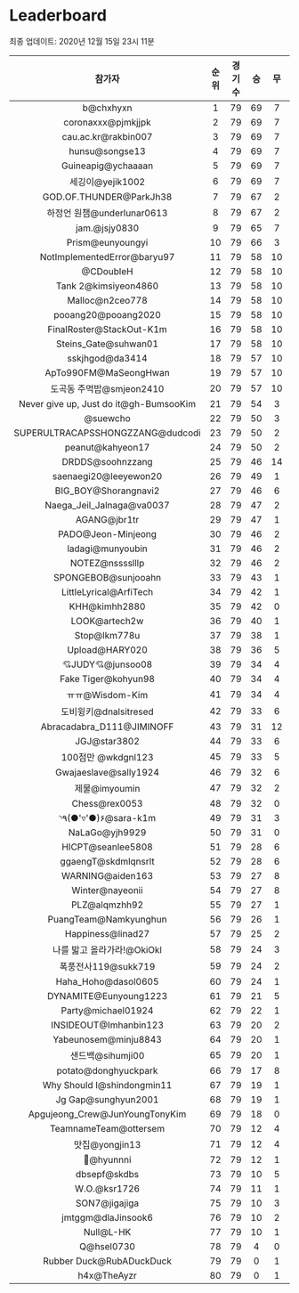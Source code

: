 # Leaderboard
최종 업데이트: 2020년 12월 15일 23시 11분




| 참가자 | 순위 | 경기수 | 승 | 무 | 패 | 승점 |
|:---:|:---:|:---:|:---:|:---:|:---:|:---:|
| b@chxhyxn | 1 | 79 | 69 | 7 | 3 | 214 |
| coronaxxx@pjmkjjpk | 2 | 79 | 69 | 7 | 3 | 214 |
| cau.ac.kr@rakbin007 | 3 | 79 | 69 | 7 | 3 | 214 |
| hunsu@songse13 | 4 | 79 | 69 | 7 | 3 | 214 |
| Guineapig@ychaaaan | 5 | 79 | 69 | 7 | 3 | 214 |
| 세깅이@yejik1002 | 6 | 79 | 69 | 7 | 3 | 214 |
| GOD.OF.THUNDER@ParkJh38 | 7 | 79 | 67 | 2 | 10 | 203 |
| 하정언 원챔@underlunar0613 | 8 | 79 | 67 | 2 | 10 | 203 |
| jam.@jsjy0830 | 9 | 79 | 65 | 7 | 7 | 202 |
| Prism@eunyoungyi | 10 | 79 | 66 | 3 | 10 | 201 |
| NotImplementedError@baryu97 | 11 | 79 | 58 | 10 | 11 | 184 |
| @CDoubleH | 12 | 79 | 58 | 10 | 11 | 184 |
| Tank 2@kimsiyeon4860 | 13 | 79 | 58 | 10 | 11 | 184 |
| Malloc@n2ceo778 | 14 | 79 | 58 | 10 | 11 | 184 |
| pooang20@pooang2020 | 15 | 79 | 58 | 10 | 11 | 184 |
| FinalRoster@StackOut-K1m | 16 | 79 | 58 | 10 | 11 | 184 |
| Steins_Gate@suhwan01 | 17 | 79 | 58 | 10 | 11 | 184 |
| sskjhgod@da3414 | 18 | 79 | 57 | 10 | 12 | 181 |
| ApTo990FM@MaSeongHwan | 19 | 79 | 57 | 10 | 12 | 181 |
| 도곡동 주먹밥@smjeon2410 | 20 | 79 | 57 | 10 | 12 | 181 |
| Never give up, Just do it@gh-BumsooKim | 21 | 79 | 54 | 3 | 22 | 165 |
| @suewcho | 22 | 79 | 50 | 3 | 26 | 153 |
| SUPERULTRACAPSSHONGZZANG@dudcodi | 23 | 79 | 50 | 2 | 27 | 152 |
| peanut@kahyeon17 | 24 | 79 | 50 | 2 | 27 | 152 |
| DRDDS@soohnzzang | 25 | 79 | 46 | 14 | 19 | 152 |
| saenaegi20@leeyewon20 | 26 | 79 | 49 | 1 | 29 | 148 |
| BIG_BOY@Shorangnavi2 | 27 | 79 | 46 | 6 | 27 | 144 |
| Naega_Jeil_Jalnaga@va0037 | 28 | 79 | 47 | 2 | 30 | 143 |
| AGANG@jbr1tr | 29 | 79 | 47 | 1 | 31 | 142 |
| PADO@Jeon-Minjeong | 30 | 79 | 46 | 2 | 31 | 140 |
| ladagi@munyoubin | 31 | 79 | 46 | 2 | 31 | 140 |
| NOTEZ@nsssslllp | 32 | 79 | 46 | 2 | 31 | 140 |
| SPONGEBOB@sunjooahn | 33 | 79 | 43 | 1 | 35 | 130 |
| LittleLyrical@ArfiTech | 34 | 79 | 42 | 1 | 36 | 127 |
| KHH@kimhh2880 | 35 | 79 | 42 | 0 | 37 | 126 |
| LOOK@artech2w | 36 | 79 | 40 | 1 | 38 | 121 |
| Stop@lkm778u | 37 | 79 | 38 | 1 | 40 | 115 |
| Upload@HARY020 | 38 | 79 | 36 | 5 | 38 | 113 |
| 💘JUDY💘@junsoo08 | 39 | 79 | 34 | 4 | 41 | 106 |
| Fake Tiger@kohyun98 | 40 | 79 | 34 | 4 | 41 | 106 |
| ㅠㅠ@Wisdom-Kim | 41 | 79 | 34 | 4 | 41 | 106 |
| 도비윙키@dnalsitresed | 42 | 79 | 33 | 6 | 40 | 105 |
| Abracadabra_D111@JIMINOFF | 43 | 79 | 31 | 12 | 36 | 105 |
| JGJ@star3802 | 44 | 79 | 33 | 6 | 40 | 105 |
| 100점만 @wkdgnl123 | 45 | 79 | 33 | 5 | 41 | 104 |
| Gwajaeslave@sally1924 | 46 | 79 | 32 | 6 | 41 | 102 |
| 제물@imyoumin | 47 | 79 | 32 | 2 | 45 | 98 |
| Chess@rex0053 | 48 | 79 | 32 | 0 | 47 | 96 |
| ◝٩(●'▿'●)۶@sara-k1m | 49 | 79 | 31 | 3 | 45 | 96 |
| NaLaGo@yjh9929 | 50 | 79 | 31 | 0 | 48 | 93 |
| HICPT@seanlee5808 | 51 | 79 | 28 | 6 | 45 | 90 |
| ggaengT@skdmlqnsrlt | 52 | 79 | 28 | 6 | 45 | 90 |
| WARNING@aiden163 | 53 | 79 | 27 | 8 | 44 | 89 |
| Winter@nayeonii | 54 | 79 | 27 | 8 | 44 | 89 |
| PLZ@alqmzhh92 | 55 | 79 | 27 | 1 | 51 | 82 |
| PuangTeam@Namkyunghun | 56 | 79 | 26 | 1 | 52 | 79 |
| Happiness@linad27 | 57 | 79 | 25 | 2 | 52 | 77 |
| 나를 밟고 올라가라!@OkiOkl | 58 | 79 | 24 | 3 | 52 | 75 |
| 폭풍전사119@sukk719 | 59 | 79 | 24 | 2 | 53 | 74 |
| Haha_Hoho@dasol0605 | 60 | 79 | 24 | 1 | 54 | 73 |
| DYNAMITE@Eunyoung1223 | 61 | 79 | 21 | 5 | 53 | 68 |
| Party@michael01924 | 62 | 79 | 22 | 1 | 56 | 67 |
| INSIDEOUT@Imhanbin123 | 63 | 79 | 20 | 2 | 57 | 62 |
| Yabeunosem@minju8843 | 64 | 79 | 20 | 1 | 58 | 61 |
| 샌드백@sihumji00 | 65 | 79 | 20 | 1 | 58 | 61 |
| potato@donghyuckpark | 66 | 79 | 17 | 8 | 54 | 59 |
| Why Should I@shindongmin11 | 67 | 79 | 19 | 1 | 59 | 58 |
| Jg Gap@sunghyun2001 | 68 | 79 | 19 | 1 | 59 | 58 |
| Apgujeong_Crew@JunYoungTonyKim | 69 | 79 | 18 | 0 | 61 | 54 |
| TeamnameTeam@ottersem | 70 | 79 | 12 | 4 | 63 | 40 |
| 맛집@yongjin13 | 71 | 79 | 12 | 4 | 63 | 40 |
| 🥔@hyunnni | 72 | 79 | 12 | 1 | 66 | 37 |
| dbsepf@skdbs | 73 | 79 | 10 | 5 | 64 | 35 |
| W.O.@ksr1726 | 74 | 79 | 11 | 1 | 67 | 34 |
| SON7@jigajiga | 75 | 79 | 10 | 3 | 66 | 33 |
| jmtggm@dlaJinsook6 | 76 | 79 | 10 | 2 | 67 | 32 |
| Null@L-HK | 77 | 79 | 10 | 1 | 68 | 31 |
| Q@hsel0730 | 78 | 79 | 4 | 0 | 75 | 12 |
| Rubber Duck@RubADuckDuck | 79 | 79 | 0 | 1 | 78 | 1 |
| h4x@TheAyzr | 80 | 79 | 0 | 1 | 78 | 1 |